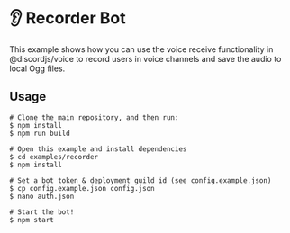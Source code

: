 # 👂 Recorder Bot

This example shows how you can use the voice receive functionality in @discordjs/voice to record users in voice channels
and save the audio to local Ogg files.

## Usage

```sh-session
# Clone the main repository, and then run:
$ npm install
$ npm run build

# Open this example and install dependencies
$ cd examples/recorder
$ npm install

# Set a bot token & deployment guild id (see config.example.json)
$ cp config.example.json config.json
$ nano auth.json

# Start the bot!
$ npm start
```
